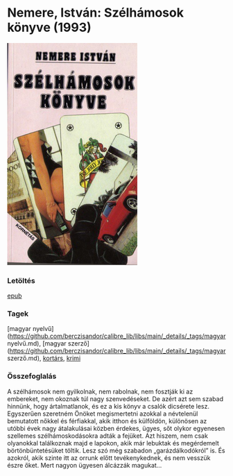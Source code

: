 # <a name="id_1015">Nemere, István: Szélhámosok könyve (1993)</a>
<img src="https://github.com/BercziSandor/calibre_lib/raw/main/libs/main/Nemere%2C%20Istvan/Szelhamosok%20konyve%20%281015%29/cover.jpg" alt="cover" width="300"/>

### Letöltés
[epub](https://github.com/BercziSandor/calibre_lib/raw/main/libs/main/Nemere%2C%20Istvan/Szelhamosok%20konyve%20%281015%29/Szelhamosok%20konyve%20-%20Nemere%2C%20Istvan.epub)

### Tagek
[magyar nyelvű](https://github.com/berczisandor/calibre_lib/libs/main/_details/_tags/magyar nyelvű.md), [magyar szerző](https://github.com/berczisandor/calibre_lib/libs/main/_details/_tags/magyar szerző.md), [kortárs](https://github.com/berczisandor/calibre_lib/libs/main/_details/_tags/kortárs.md), [krimi](https://github.com/berczisandor/calibre_lib/libs/main/_details/_tags/krimi.md)

### Összefoglalás
<p class="description">A szélhámosok nem gyilkolnak, nem rabolnak, nem fosztják ki az embereket, nem okoznak túl nagy szenvedéseket. De azért azt sem szabad hinnünk, hogy ártalmatlanok, és ez a kis könyv a csalók dicsérete lesz. Egyszerűen szeretném Önöket megismertetni azokkal a névtelenül bemutatott nőkkel és férfiakkal, akik itthon és külföldön, különösen az utóbbi évek nagy átalakulásai közben érdekes, ügyes, sőt olykor egyenesen szellemes szélhámoskodásokra adták a fejüket. Azt hiszem, nem csak olyanokkal találkoznak majd e lapokon, akik már lebuktak és megérdemelt börtönbüntetésüket töltik. Lesz szó még szabadon „garázdálkodókról” is. És azokról, akik szinte itt az orrunk előtt tevékenykednek, és nem vesszük észre őket. Mert nagyon ügyesen álcázzák magukat…</p>


